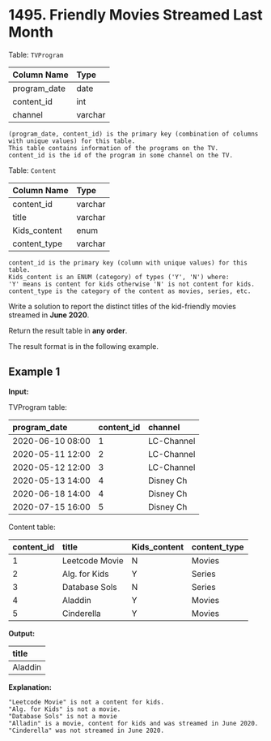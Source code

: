 # 1495. Friendly Movies Streamed Last Month

Table: `TVProgram`

| Column Name  | Type    |
| :----------- | :------ |
| program_date | date    |
| content_id   | int     |
| channel      | varchar |

```text
(program_date, content_id) is the primary key (combination of columns with unique values) for this table.
This table contains information of the programs on the TV.
content_id is the id of the program in some channel on the TV.
```

Table: `Content`

| Column Name  | Type    |
| :----------- | :------ |
| content_id   | varchar |
| title        | varchar |
| Kids_content | enum    |
| content_type | varchar |

```text
content_id is the primary key (column with unique values) for this table.
Kids_content is an ENUM (category) of types ('Y', 'N') where:
'Y' means is content for kids otherwise 'N' is not content for kids.
content_type is the category of the content as movies, series, etc.
```

Write a solution to report the distinct titles of the kid-friendly movies streamed in **June 2020**.

Return the result table in **any order**.

The result format is in the following example.

## Example 1

**Input:**

TVProgram table:

| program_date     | content_id | channel    |
| :--------------- | :--------- | :--------- |
| 2020-06-10 08:00 | 1          | LC-Channel |
| 2020-05-11 12:00 | 2          | LC-Channel |
| 2020-05-12 12:00 | 3          | LC-Channel |
| 2020-05-13 14:00 | 4          | Disney Ch  |
| 2020-06-18 14:00 | 4          | Disney Ch  |
| 2020-07-15 16:00 | 5          | Disney Ch  |

Content table:

| content_id | title          | Kids_content | content_type |
| :--------- | :------------- | :----------- | :----------- |
| 1          | Leetcode Movie | N            | Movies       |
| 2          | Alg. for Kids  | Y            | Series       |
| 3          | Database Sols  | N            | Series       |
| 4          | Aladdin        | Y            | Movies       |
| 5          | Cinderella     | Y            | Movies       |

**Output:**

| title   |
| :------ |
| Aladdin |

**Explanation:**

```text
"Leetcode Movie" is not a content for kids.
"Alg. for Kids" is not a movie.
"Database Sols" is not a movie
"Alladin" is a movie, content for kids and was streamed in June 2020.
"Cinderella" was not streamed in June 2020.
```
